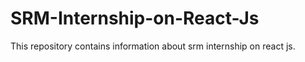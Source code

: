 # SRM-Internship-on-React-Js
This repository contains information about srm internship on react js.

